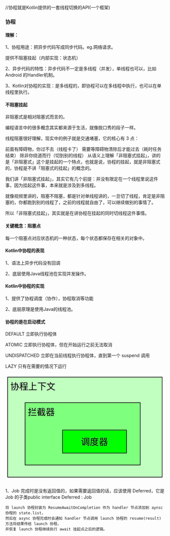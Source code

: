 //协程就是Kotlin提供的一套线程切换的API(一个框架)
### 协程


#### 理解：

1、协程用途：把异步代码写成同步代码。eg.网络请求。

提供不阻塞挂起（内部实现：状态机）

2、异步代码的特性：异步代码不一定是多线程（并发），单线程也可以，比如Android 的Handler机制。

3、Kotlin对协程的实现：是多线程的，即协程可以在多线程中执行，也可以在单线程里执行。

#### 不阻塞挂起
>
非阻塞式是相对阻塞式而言的。

编程语言中的很多概念其实都来源于生活，就像脱口秀的段子一样。

线程阻塞很好理解，现实中的例子就是交通堵塞，它的核心有 3 点：

前面有障碍物，你过不去（线程卡了）
需要等障碍物清除后才能过去（耗时任务结束）
除非你绕道而行（切到别的线程）
从语义上理解「非阻塞式挂起」，讲的是「非阻塞式」这个是挂起的一个特点，也就是说，协程的挂起，就是非阻塞式的，协程是不讲「阻塞式的挂起」的概念的。

我们讲「非阻塞式挂起」，其实它有几个前提：并没有限定在一个线程里说这件事，因为挂起这件事，本来就是涉及到多线程。

就像视频里讲的，阻塞不阻塞，都是针对单线程讲的，一旦切了线程，肯定是非阻塞的，你都跑到别的线程了，之前的线程就自由了，可以继续做别的事情了。

所以「非阻塞式挂起」，其实就是在讲协程在挂起的同时切线程这件事情。

#### 关键概念：阻塞点

每一个阻塞点对应状态机的一种状态，每个状态都保存在相关的对象中。

#### Kotlin中协程的表现

1、语法上异步代码没有回调

2、底层使用Java线程池在实现并发操作。

#### Kotlin中协程的实现

1、提供了协程调度（协作），协程取消等功能

2、底层原理是使用Java的线程池。

#### 协程的是在启动模式
DEFAULT	立即执行协程体

ATOMIC	立即执行协程体，但在开始运行之前无法取消

UNDISPATCHED	立即在当前线程执行协程体，直到第一个 suspend 调用

LAZY	只有在需要的情况下运行

![](1.jpg)

### 

1、Job 完成时是没有返回值的，如果需要返回值的话，应该使用 Deferred，它是 Job 的子类public interface Deferred<out T> : Job

```
将 launch 协程封装为 ResumeAwaitOnCompletion 作为 handler 节点添加到 aynsc 协程的 state.list，
然后在 async 协程完成时会通知 handler 节点调用 launch 协程的 resume(result) 方法将结果传给 launch 协程，
并恢复 launch 协程继续执行 await 挂起点之后的逻辑。
```